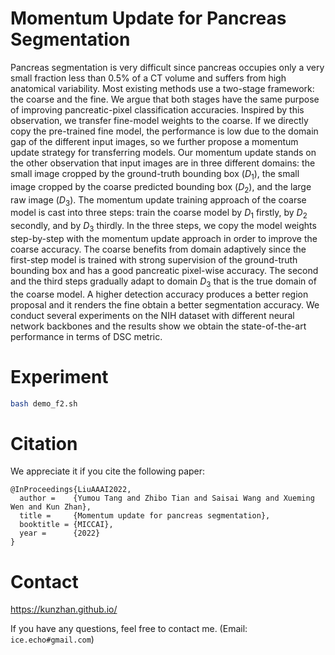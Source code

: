 # Momentum Update for Pancreas Segmentation
Pancreas segmentation is very difficult since pancreas occupies only a very small fraction less than 0.5\% of a CT volume and suffers from high anatomical variability. Most existing methods use a two-stage framework: the coarse and the fine. We argue that both stages have the same purpose of improving pancreatic-pixel classification accuracies. Inspired by this observation, we transfer fine-model weights to the coarse. If we directly copy the pre-trained fine model, the performance is low due to the domain gap of the different input images, so we further propose a momentum update strategy for transferring models. Our momentum update stands on the other observation that input images are in three different domains: the small image cropped by the ground-truth bounding box ($D_1$), the small image cropped by the coarse predicted bounding box ($D_2$), and the large raw image ($D_3$). The momentum update training approach of the coarse model is cast into three steps: train the coarse model by $D_1$ firstly, by $D_2$ secondly, and by $D_3$ thirdly. In the three steps, we copy the model weights step-by-step with the momentum update approach in order to improve the coarse accuracy. The coarse benefits from domain adaptively since the first-step model is trained with strong supervision of the ground-truth bounding box and has a good pancreatic pixel-wise accuracy. The second and the third steps gradually adapt to domain $D_3$ that is the true domain of the coarse model. A higher detection accuracy produces a better region proposal and it renders the fine obtain a better segmentation accuracy. We conduct several experiments on the NIH dataset with different neural network backbones and the results show we obtain the state-of-the-art performance in terms of DSC metric.

# Experiment
```sh
bash demo_f2.sh
```

# Citation
We appreciate it if you cite the following paper:
```
@InProceedings{LiuAAAI2022,
  author =    {Yumou Tang and Zhibo Tian and Saisai Wang and Xueming Wen and Kun Zhan},
  title =     {Momentum update for pancreas segmentation},
  booktitle = {MICCAI},
  year =      {2022}
}

```

# Contact
https://kunzhan.github.io/

If you have any questions, feel free to contact me. (Email: `ice.echo#gmail.com`)